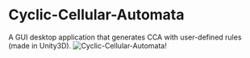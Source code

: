 # Cyclic-Cellular-Automata

A GUI desktop application that generates CCA with user-defined rules (made in Unity3D).
![Cyclic-Cellular-Automata!](Resources\showcase.gif "Cyclic-Cellular-Automata")
